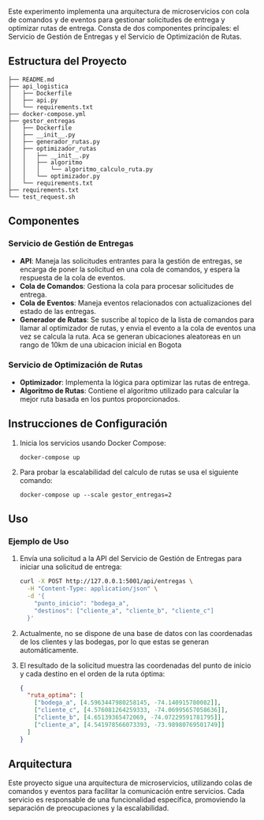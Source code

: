 Este experimento implementa una arquitectura de microservicios con cola de comandos y de eventos para gestionar solicitudes de entrega y optimizar rutas de entrega. Consta de dos componentes principales: el Servicio de Gestión de Entregas y el Servicio de Optimización de Rutas.

## Estructura del Proyecto

```
├── README.md
├── api_logistica
│   ├── Dockerfile
│   ├── api.py
│   └── requirements.txt
├── docker-compose.yml
├── gestor_entregas
│   ├── Dockerfile
│   ├── __init__.py
│   ├── generador_rutas.py
│   ├── optimizador_rutas
│   │   ├── __init__.py
│   │   ├── algoritmo
│   │   │   └── algoritmo_calculo_ruta.py
│   │   └── optimizador.py
│   └── requirements.txt
├── requirements.txt
└── test_request.sh
```

## Componentes

### Servicio de Gestión de Entregas

- **API**: Maneja las solicitudes entrantes para la gestión de entregas, se encarga de poner la solicitud en una cola de comandos, y espera la respuesta de la cola de eventos.
- **Cola de Comandos**: Gestiona la cola para procesar solicitudes de entrega.
- **Cola de Eventos**: Maneja eventos relacionados con actualizaciones del estado de las entregas.
- **Generador de Rutas**: Se suscribe al topico de la lista de comandos para llamar al optimizador de rutas, y envia el evento a la cola de eventos una vez se calcula la ruta. Aca se generan ubicaciones aleatoreas en un rango de 10km de una ubicacion inicial en Bogota

### Servicio de Optimización de Rutas

- **Optimizador**: Implementa la lógica para optimizar las rutas de entrega.
- **Algoritmo de Rutas**: Contiene el algoritmo utilizado para calcular la mejor ruta basada en los puntos proporcionados.

## Instrucciones de Configuración

1. Inicia los servicios usando Docker Compose:
   ```
   docker-compose up
   ```

2. Para probar la escalabilidad del calculo de rutas se usa el siguiente comando:
   ```
   docker-compose up --scale gestor_entregas=2
   ```

## Uso
### Ejemplo de Uso

1. Envía una solicitud a la API del Servicio de Gestión de Entregas para iniciar una solicitud de entrega:

   ```sh
   curl -X POST http://127.0.0.1:5001/api/entregas \
     -H "Content-Type: application/json" \
     -d '{
       "punto_inicio": "bodega_a",
       "destinos": ["cliente_a", "cliente_b", "cliente_c"]
     }'
   ```

2. Actualmente, no se dispone de una base de datos con las coordenadas de los clientes y las bodegas, por lo que estas se generan automáticamente.

3. El resultado de la solicitud muestra las coordenadas del punto de inicio y cada destino en el orden de la ruta óptima:

   ```json
   {
     "ruta_optima": [
       ["bodega_a", [4.5963447980258145, -74.140915780082]],
       ["cliente_c", [4.576081264259333, -74.06995657058636]],
       ["cliente_b", [4.65139365472069, -74.07229591781795]],
       ["cliente_a", [4.541978566073393, -73.98980769501749]]
     ]
   }
   ```

## Arquitectura

Este proyecto sigue una arquitectura de microservicios, utilizando colas de comandos y eventos para facilitar la comunicación entre servicios. Cada servicio es responsable de una funcionalidad específica, promoviendo la separación de preocupaciones y la escalabilidad.
